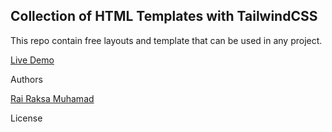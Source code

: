 <h2>Collection of HTML Templates with TailwindCSS</h2>

This repo contain free layouts and template that can be used in any project.

<a href='https://rairaksa.github.io/tailwind-template/index.html'>Live Demo</a>

Authors

<a href='https://github.com/rairaksa'>Rai Raksa Muhamad</a>

License
